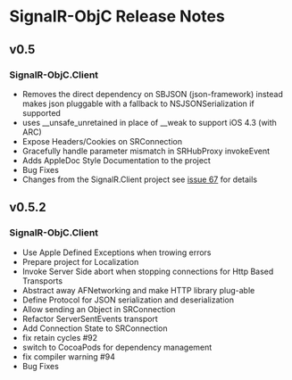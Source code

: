 # SignalR-ObjC Release Notes

## v0.5

### SignalR-ObjC.Client

* Removes the direct dependency on SBJSON (json-framework) instead makes json pluggable with a fallback to NSJSONSerialization if supported
* uses __unsafe_unretained in place of __weak to support iOS 4.3 (with ARC)
* Expose Headers/Cookies on SRConnection
* Gracefully handle parameter mismatch in SRHubProxy invokeEvent
* Adds AppleDoc Style Documentation to the project
* Bug Fixes
* Changes from the SignalR.Client project see [issue 67](https://github.com/DyKnow/SignalR-ObjC/issues/67) for details


## v0.5.2

### SignalR-ObjC.Client

* Use Apple Defined Exceptions when trowing errors
* Prepare project for Localization
* Invoke Server Side abort when stopping connections for Http Based Transports
* Abstract away AFNetworking and make HTTP library plug-able
* Define Protocol for JSON serialization and deserialization
* Allow sending an Object in SRConnection
* Refactor ServerSentEvents transport
* Add Connection State to SRConnection
* fix retain cycles #92
* switch to CocoaPods for dependency management
* fix compiler warning #94
* Bug Fixes
